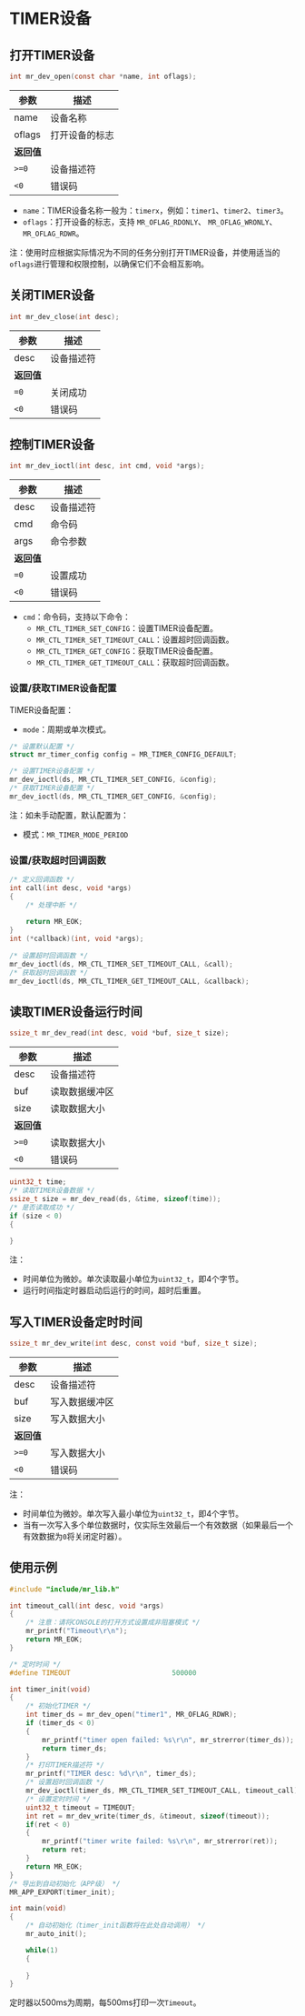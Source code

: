 # TIMER设备

## 打开TIMER设备

```c
int mr_dev_open(const char *name, int oflags);
```

| 参数      | 描述      |
|---------|---------|
| name    | 设备名称    |
| oflags  | 打开设备的标志 |
| **返回值** |         |
| `>=0`   | 设备描述符   |
| `<0`    | 错误码     |

- `name`：TIMER设备名称一般为：`timerx`，例如：`timer1`、`timer2`、`timer3`。
- `oflags`：打开设备的标志，支持 `MR_OFLAG_RDONLY`、 `MR_OFLAG_WRONLY`、 `MR_OFLAG_RDWR`。

注：使用时应根据实际情况为不同的任务分别打开TIMER设备，并使用适当的`oflags`进行管理和权限控制，以确保它们不会相互影响。

## 关闭TIMER设备

```c
int mr_dev_close(int desc);
```

| 参数      | 描述    |
|---------|-------|
| desc    | 设备描述符 |
| **返回值** |       |
| `=0`    | 关闭成功  |
| `<0`    | 错误码   |

## 控制TIMER设备

```c
int mr_dev_ioctl(int desc, int cmd, void *args);
```

| 参数      | 描述    |
|---------|-------|
| desc    | 设备描述符 |
| cmd     | 命令码   |
| args    | 命令参数  |
| **返回值** |       |
| `=0`    | 设置成功  |
| `<0`    | 错误码   |

- `cmd`：命令码，支持以下命令：
    - `MR_CTL_TIMER_SET_CONFIG`：设置TIMER设备配置。
    - `MR_CTL_TIMER_SET_TIMEOUT_CALL`：设置超时回调函数。
    - `MR_CTL_TIMER_GET_CONFIG`：获取TIMER设备配置。
    - `MR_CTL_TIMER_GET_TIMEOUT_CALL`：获取超时回调函数。

### 设置/获取TIMER设备配置

TIMER设备配置：

- `mode`：周期或单次模式。

```c
/* 设置默认配置 */
struct mr_timer_config config = MR_TIMER_CONFIG_DEFAULT;

/* 设置TIMER设备配置 */
mr_dev_ioctl(ds, MR_CTL_TIMER_SET_CONFIG, &config);
/* 获取TIMER设备配置 */
mr_dev_ioctl(ds, MR_CTL_TIMER_GET_CONFIG, &config);
```

注：如未手动配置，默认配置为：

- 模式：`MR_TIMER_MODE_PERIOD`

### 设置/获取超时回调函数

```c
/* 定义回调函数 */
int call(int desc, void *args)
{
    /* 处理中断 */
    
    return MR_EOK;
}
int (*callback)(int, void *args);
    
/* 设置超时回调函数 */
mr_dev_ioctl(ds, MR_CTL_TIMER_SET_TIMEOUT_CALL, &call);
/* 获取超时回调函数 */
mr_dev_ioctl(ds, MR_CTL_TIMER_GET_TIMEOUT_CALL, &callback);
```

## 读取TIMER设备运行时间

```c
ssize_t mr_dev_read(int desc, void *buf, size_t size);
```

| 参数      | 描述      |
|---------|---------|
| desc    | 设备描述符   |
| buf     | 读取数据缓冲区 |
| size    | 读取数据大小  |
| **返回值** |         |
| `>=0`   | 读取数据大小  |
| `<0`    | 错误码     |

```c
uint32_t time;
/* 读取TIMER设备数据 */
ssize_t size = mr_dev_read(ds, &time, sizeof(time));
/* 是否读取成功 */
if (size < 0)
{
    
}
```

注：
- 时间单位为微妙。单次读取最小单位为`uint32_t`，即4个字节。
- 运行时间指定时器启动后运行的时间，超时后重置。

## 写入TIMER设备定时时间

```c
ssize_t mr_dev_write(int desc, const void *buf, size_t size);
```

| 参数      | 描述      |
|---------|---------|
| desc    | 设备描述符   |
| buf     | 写入数据缓冲区 |
| size    | 写入数据大小  |
| **返回值** |         |
| `>=0`   | 写入数据大小  |
| `<0`    | 错误码     |

注：
- 时间单位为微妙。单次写入最小单位为`uint32_t`，即4个字节。
- 当有一次写入多个单位数据时，仅实际生效最后一个有效数据（如果最后一个有效数据为`0`将关闭定时器）。

## 使用示例

```c
#include "include/mr_lib.h"

int timeout_call(int desc, void *args)
{
    /* 注意：请将CONSOLE的打开方式设置成非阻塞模式 */
    mr_printf("Timeout\r\n");
    return MR_EOK;
}

/* 定时时间 */
#define TIMEOUT                         500000

int timer_init(void)
{
    /* 初始化TIMER */
    int timer_ds = mr_dev_open("timer1", MR_OFLAG_RDWR);
    if (timer_ds < 0)
    {
        mr_printf("timer open failed: %s\r\n", mr_strerror(timer_ds));
        return timer_ds;
    }
    /* 打印TIMER描述符 */
    mr_printf("TIMER desc: %d\r\n", timer_ds);
    /* 设置超时回调函数 */
    mr_dev_ioctl(timer_ds, MR_CTL_TIMER_SET_TIMEOUT_CALL, timeout_call);
    /* 设置定时时间 */
    uint32_t timeout = TIMEOUT;
    int ret = mr_dev_write(timer_ds, &timeout, sizeof(timeout));
    if(ret < 0)
    {
        mr_printf("timer write failed: %s\r\n", mr_strerror(ret));
        return ret;
    }
    return MR_EOK;
}
/* 导出到自动初始化（APP级） */
MR_APP_EXPORT(timer_init);

int main(void)
{
    /* 自动初始化（timer_init函数将在此处自动调用） */
    mr_auto_init();

    while(1)
    {
        
    }
}
```

定时器以500ms为周期，每500ms打印一次`Timeout`。
